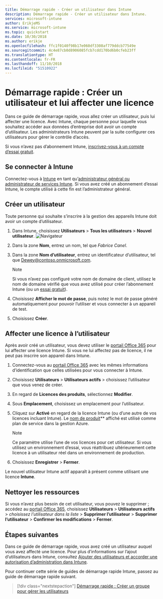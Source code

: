 ```yaml
---
title: Démarrage rapide - Créer un utilisateur dans Intune
description: Démarrage rapide - Créer un utilisateur dans Intune.
services: microsoft-intune
author: ErikjeMS
ms.service: microsoft-intune
ms.topic: quickstart
ms.date: 10/30/2018
ms.author: erikje
ms.openlocfilehash: ffc1f0140f98b17e060df3308af779ddcb77549e
ms.sourcegitcommit: 4c4e87cb0d8906085fcb7cdd170bd6b0cfeb23ff
ms.translationtype: HT
ms.contentlocale: fr-FR
ms.lasthandoff: 11/10/2018
ms.locfileid: "51510922"
---
```

# <a name="quickstart-create-a-user-and-assign-a-license-to-it"></a>Démarrage rapide : Créer un utilisateur et lui affecter une licence

Dans ce guide de démarrage rapide, vous allez créer un utilisateur, puis lui affecter une licence. Avec Intune, chaque personne pour laquelle vous souhaitez accéder aux données d’entreprise doit avoir un compte d’utilisateur. Les administrateurs Intune peuvent par la suite configurer ces utilisateurs pour gérer le contrôle d’accès.

Si vous n’avez pas d’abonnement Intune, [inscrivez-vous à un compte d’essai gratuit](free-trial-sign-up.md).

## <a name="sign-in-to-intune"></a>Se connecter à Intune

Connectez-vous à [Intune](https://aka.ms/intuneportal) en tant qu’[administrateur général ou administrateur de services Intune](users-add.md#types-of-administrators). Si vous avez créé un abonnement d’essai Intune, le compte utilisé à cette fin est l’administrateur général.

## <a name="create-a-user"></a>Créer un utilisateur

Toute personne qui souhaite s’inscrire à la gestion des appareils Intune doit avoir un compte d’utilisateur.

1. Dans Intune, choisissez **Utilisateurs** > **Tous les utilisateurs** > **Nouvel utilisateur**.
![Navigateur](media/quickstart-create-user/create-user.png)
2. Dans la zone **Nom**, entrez un nom, tel que *Fabrice Canel*.
3. Dans la zone **Nom d’utilisateur**, entrez un identificateur d’utilisateur, tel que Dewey@contoso.onmicrosoft.com.

    > [!NOTE]
    > Si vous n’avez pas configuré votre nom de domaine de client, utilisez le nom de domaine vérifié que vous avez utilisé pour créer l’abonnement Intune (ou un [essai gratuit](free-trial-sign-up.md#sign-up-for-a-microsoft-intune-free-trial)). 

4. Choisissez **Afficher le mot de passe**, puis notez le mot de passe généré automatiquement pour pouvoir l’utiliser et vous connecter à un appareil de test.
5. Choisissez **Créer**.

## <a name="assign-a-license-to-the-user"></a>Affecter une licence à l’utilisateur

Après avoir créé un utilisateur, vous devez utiliser le [portail Office 365](http://go.microsoft.com/fwlink/p/?LinkId=698854) pour lui affecter une licence Intune. Si vous ne lui affectez pas de licence, il ne peut pas inscrire son appareil dans Intune. 

1. Connectez-vous au [portail Office 365](http://go.microsoft.com/fwlink/p/?LinkId=698854) avec les mêmes informations d’identification que celles utilisées pour vous connecter à Intune.
2. Choisissez **Utilisateurs** > **Utilisateurs actifs** > choisissez l’utilisateur que vous venez de créer.
3. En regard de **Licences des produits**, sélectionnez **Modifier**.
4. Sous **Emplacement**, choisissez un emplacement pour l’utilisateur.
5. Cliquez sur **Activé** en regard de la licence Intune (ou d’une autre de vos licences incluant Intune). Le [nom de produit](https://docs.microsoft.com/azure/active-directory/users-groups-roles/licensing-service-plan-reference)** affiché est utilisé comme plan de service dans la gestion Azure. 

   > [!NOTE]
   > Ce paramètre utilise l’une de vos licences pour cet utilisateur. Si vous utilisez un environnement d’essai, vous réattribuez ultérieurement cette licence à un utilisateur réel dans un environnement de production.
6. Choisissez **Enregistrer** > **Fermer**.

Le nouvel utilisateur Intune actif apparaît à présent comme utilisant une licence **Intune**.

## <a name="clean-up-resources"></a>Nettoyer les ressources

Si vous n’avez plus besoin de cet utilisateur, vous pouvez le supprimer ; accédez au [portail Office 365](http://go.microsoft.com/fwlink/p/?LinkId=698854), choisissez **Utilisateurs** > **Utilisateurs actifs** > *choisissez l’utilisateur dans la liste* > **Supprimer l’utilisateur** > **Supprimer l’utilisateur** > **Confirmer les modifications** > **Fermer**.

## <a name="next-steps"></a>Étapes suivantes

Dans ce guide de démarrage rapide, vous avez créé un utilisateur auquel vous avez affecté une licence. Pour plus d’informations sur l’ajout d’utilisateurs dans Intune, consultez [Ajouter des utilisateurs et accorder une autorisation d’administration dans Intune](users-add.md).

Pour continuer cette série de guides de démarrage rapide Intune, passez au guide de démarrage rapide suivant.

> [!div class="nextstepaction"]
> [Démarrage rapide : Créer un groupe pour gérer les utilisateurs](quickstart-create-group.md)
